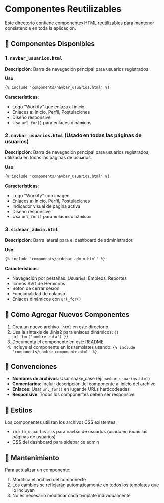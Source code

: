 # Componentes Reutilizables

Este directorio contiene componentes HTML reutilizables para mantener consistencia en toda la aplicación.

## 📁 Componentes Disponibles

### 1. `navbar_usuarios.html`
**Descripción**: Barra de navegación principal para usuarios registrados.

**Uso**:
```html
{% include 'components/navbar_usuarios.html' %}
```

**Características**:
- Logo "Workify" que enlaza al inicio
- Enlaces a: Inicio, Perfil, Postulaciones
- Diseño responsive
- Usa `url_for()` para enlaces dinámicos

### 2. `navbar_usuarios.html` (Usado en todas las páginas de usuarios)
**Descripción**: Barra de navegación principal para usuarios registrados, utilizada en todas las páginas de usuarios.

**Uso**:
```html
{% include 'components/navbar_usuarios.html' %}
```

**Características**:
- Logo "Workify" con imagen
- Enlaces a: Inicio, Perfil, Postulaciones
- Indicador visual de página activa
- Diseño responsive
- Usa `url_for()` para enlaces dinámicos

### 3. `sidebar_admin.html`
**Descripción**: Barra lateral para el dashboard de administrador.

**Uso**:
```html
{% include 'components/sidebar_admin.html' %}
```

**Características**:
- Navegación por pestañas: Usuarios, Empleos, Reportes
- Iconos SVG de Heroicons
- Botón de cerrar sesión
- Funcionalidad de colapso
- Enlaces dinámicos con `url_for()`

## 🔧 Cómo Agregar Nuevos Componentes

1. Crea un nuevo archivo `.html` en este directorio
2. Usa la sintaxis de Jinja2 para enlaces dinámicos: `{{ url_for('nombre_ruta') }}`
3. Documenta el componente en este README
4. Incluye el componente en los templates usando: `{% include 'components/nombre_componente.html' %}`

## 📝 Convenciones

- **Nombres de archivos**: Usar snake_case (ej: `navbar_usuarios.html`)
- **Comentarios**: Incluir descripción del componente al inicio del archivo
- **Enlaces**: Usar `url_for()` en lugar de URLs hardcodeadas
- **Responsive**: Todos los componentes deben ser responsive

## 🎨 Estilos

Los componentes utilizan los archivos CSS existentes:
- `Inicio_usuarios.css` para navbar de usuarios (usado en todas las páginas de usuarios)
- CSS del dashboard para sidebar de admin

## 🔄 Mantenimiento

Para actualizar un componente:
1. Modifica el archivo del componente
2. Los cambios se reflejarán automáticamente en todos los templates que lo incluyan
3. No es necesario modificar cada template individualmente 